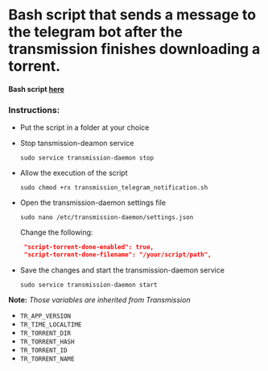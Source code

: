 # Bash script that sends a message to the telegram bot after the transmission finishes downloading a torrent.

#### Bash script [here](https://github.com/ricardotx/transmission-telegram-notifications/blob/master/src/transmission_telegram_notification.sh)

### Instructions:

 * Put the script in a folder at your choice

 * Stop tansmission-deamon service

    `sudo service transmission-daemon stop`

 * Allow the execution of the script

    `sudo chmod +rx transmission_telegram_notification.sh`

 * Open the transmission-daemon settings file

     `sudo nano /etc/transmission-daemon/settings.json`

    Change the following:
      ```json
       "script-torrent-done-enabled": true,
       "script-torrent-done-filename": "/your/script/path",
      ```

  * Save the changes and start the transmission-daemon service
     
     `sudo service transmission-daemon start`

**Note:** *Those variables are inherited from Transmission*
    
  * `TR_APP_VERSION`
  * `TR_TIME_LOCALTIME`
  * `TR_TORRENT_DIR`
  * `TR_TORRENT_HASH`
  * `TR_TORRENT_ID`
  * `TR_TORRENT_NAME`
